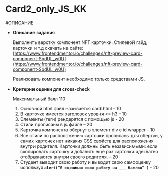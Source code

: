 # Card2_only_JS_KK




#ОПИСАНИЕ


- **Описание задания**
    
    Выполнить верстку компонент NFT карточки. Стилевой гайд, карточки и т.д скачать на сайте: [https://www.frontendmentor.io/challenges/nft-preview-card-component-SbdUL_w0U](https://www.frontendmentor.io/challenges/nft-preview-card-component-SbdUL_w0U)
    
    Реализовать компонент необходимо только средствами JS.
    
- **Критерии оценки для cross-check**
    
    Максимальный балл 110
    
    1. Основной html файл называется card.html – 10
    2. В карточке имеется заголовок уровня <= h3 – 10
    3. Элементы (теги) рендерятся с помощью js - 20
    4. Стили прописаны в js файле – 20
    5. Карточка компонента обернут в элемент div с id wrapper – 10
    6. Все стили по расположению карточки прописаны для обертки, у самих карточек нет никаких CSS свойств для расположения внутри родителя. Карточки должны быть независимыми: если скопировать карточку и добавить еще раз карточки адекватно отображаются внутри своего родителя. – 20
    7. Студент выводит свою работу и выводит свою самооценку используя
    **`alert(“Я оцениваю свою работу на ___ баллов” )`** - 20
